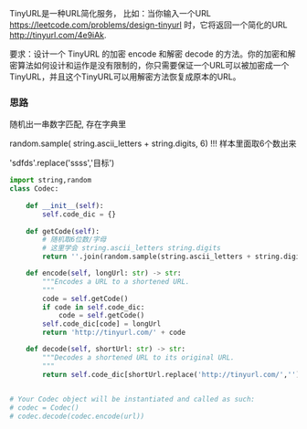 TinyURL是一种URL简化服务， 比如：当你输入一个URL https://leetcode.com/problems/design-tinyurl 时，它将返回一个简化的URL http://tinyurl.com/4e9iAk.

要求：设计一个 TinyURL 的加密 encode 和解密 decode 的方法。你的加密和解密算法如何设计和运作是没有限制的，你只需要保证一个URL可以被加密成一个TinyURL，并且这个TinyURL可以用解密方法恢复成原本的URL。

### 思路

随机出一串数字匹配, 存在字典里

random.sample( string.ascii_letters + string.digits, 6) !!! 样本里面取6个数出来

'sdfds'.replace('ssss','目标')

```python
import string,random
class Codec:
    
    def __init__(self):
        self.code_dic = {}
    
    def getCode(self):
        # 随机取6位数/字母
        # 这里学会 string.ascii_letters string.digits
        return ''.join(random.sample(string.ascii_letters + string.digits,6))

    def encode(self, longUrl: str) -> str:
        """Encodes a URL to a shortened URL.
        """
        code = self.getCode()
        if code in self.code_dic:
            code = self.getCode()
        self.code_dic[code] = longUrl
        return 'http://tinyurl.com/' + code

    def decode(self, shortUrl: str) -> str:
        """Decodes a shortened URL to its original URL.
        """
        return self.code_dic[shortUrl.replace('http://tinyurl.com/','')]
        

# Your Codec object will be instantiated and called as such:
# codec = Codec()
# codec.decode(codec.encode(url))
```

